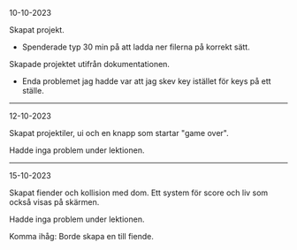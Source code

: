 10-10-2023

Skapat projekt.
* Spenderade typ 30 min på att ladda ner filerna på korrekt sätt.

Skapade projektet utifrån dokumentationen.
* Enda problemet jag hadde var att jag skev key istället för keys på ett ställe.

---
12-10-2023

Skapat projektiler, ui och en knapp som startar "game over".

Hadde inga problem under lektionen.

---
15-10-2023

Skapat fiender och kollision med dom. Ett system för score och liv som också visas på skärmen.

Hadde inga problem under lektionen.

Komma ihåg: Borde skapa en till fiende.